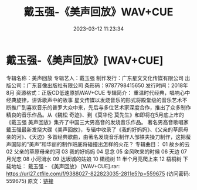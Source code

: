 ﻿---
title: 戴玉强-《美声回放》WAV+CUE
date: 2023-03-12 11:23:34
categories: WAV车载音乐、镜像
tags: 华语中文
---
# 戴玉强-《美声回放》[WAV+CUE]

专辑名称：美声回放
专辑艺人：戴玉强
制作发行：广东星文文化传媒有限公司
出版公司：广东音像出版社有限公司
条形码：9787798415650
发行时间：2018年8月
资源格式：正版CD低速原抓WAV+CUE
专辑简介：
重温时代经典，唱响心中经典旋律，讲诉歌声中的故事
星文传媒以发烧音乐的形式将殿堂级的音乐艺术不断推广到喜欢音乐的普罗大众中来，先后与多位艺术家深度合作，推出了众多制作精良的音乐作品。从《魏松
奇迹》、到《莫华伦 莫先生》和即将在5月底上市的《戴玉强 美声回放》集齐了中国三大男高音的发烧音乐作品。
著名男高音歌唱家戴玉强最新发烧大碟《美声回放》，专辑中收录了《我的好妈妈》、《父亲的草原母亲的河》、《天边》多首经典歌曲，由著名发烧音乐制作人邹铁夫操刀制作，这把蜚声国际的“美声”和华丽的制作班底将碰撞出怎样的火花？
专辑曲目：
01 故乡的云
02 父亲的草原母亲的河
03 我的好妈妈
04 思念
05 金风吹来的时候
06 天边
07 月光恋
08 小河淌水
09 达坂城的姑娘
10 橄榄树
11 半个月亮爬上来
12 梧桐树
下载地址：
戴玉强 - 《美声回放》 [WAV+CUE].rar: https://url27.ctfile.com/f/9388027-822823035-2811e5?p=559675
(访问密码: 559675)
原文：[链接](https://blog.sina.com.cn/s/blog_1647c7e76010310yz.html)